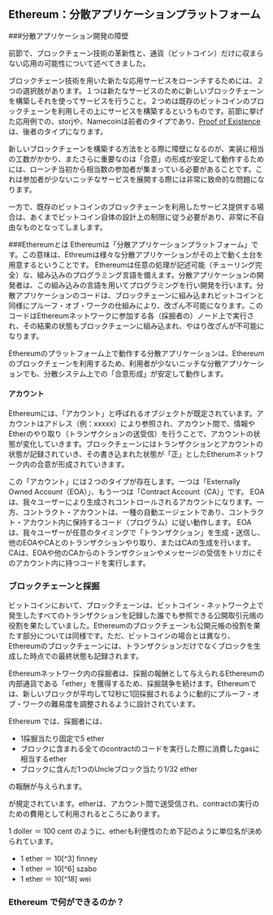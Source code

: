 ## Ethereum：分散アプリケーションプラットフォーム

###分散アプリケーション開発の障壁

前節で、ブロックチェーン技術の革新性と、通貨（ビットコイン）だけに収まらない応用の可能性について述べてきました。

ブロックチェーン技術を用いた新たな応用サービスをローンチするためには、２つの選択肢があります。１つは新たなサービスのために新しいブロックチェーンを構築しそれを使ってサービスを行うこと。２つめは既存のビットコインのブロックチェーンを利用しその上にサービスを構築するというものです。前節に挙げた応用例での、storjや、Namecoinは前者のタイプであり、[Proof of Existence](http://hoge.hoge)は、後者のタイプになります。

新しいブロックチェーンを構築する方法をとる際に障壁になるのが、実装に相当の工数がかかり、またさらに重要なのは「合意」の形成が安定して動作するためには、ローンチ当初から相当数の参加者が集まっている必要があることです。これは参加者が少ないニッチなサービスを展開する際には非常に致命的な問題になります。

一方で、既存のビットコインのブロックチェーンを利用したサービス提供する場合は、あくまでビットコイン自体の設計上の制限に従う必要があり、非常に不自由なものとなってしまします。

###Ethereumとは
Ethereumは「分散アプリケーションプラットフォーム」です。この意味は、Ethreumは様々な分散アプリケーションがその上で動く土台を用意するということです。
Ethereumは任意の処理が記述可能（チューリング完全）な、組み込みのプログラミング言語を備えます。分散アプリケーションの開発者は、この組み込みの言語を用いてプログラミングを行い開発を行います。分散アプリケーションのコードは、ブロックチェーンに組み込まれビットコインと同様にプルーフ・オブ・ワークの仕組みにより、改ざん不可能になります。このコードはEthereumネットワークに参加する各（採掘者の）ノード上で実行され、その結果の状態もブロックチェーンに組み込まれ、やはり改ざんが不可能になります。

Ethereumのプラットフォーム上で動作する分散アプリケーションは、Ethereumのブロックチェーンを利用するため、利用者が少ないニッチな分散アプリケーションでも、分散システム上での「合意形成」が安定して動作します。

#### アカウント
Ethereumには、「アカウント」と呼ばれるオブジェクトが既定されています。アカウントはアドレス（例：xxxxx）により参照され、アカウント間で、情報やEtherのやり取り（トランザクションの送受信）を行うことで、アカウントの状態が変化していきます。ブロックチェーンにはトランザクションとアカウントの状態が記録されていき、その書き込まれた状態が「正」としたEtherumネットワーク内の合意が形成されていきます。

この「アカウント」には２つのタイプが存在します。一つは「Externally Owned Account（EOA）」、もう一つは「Contract Account（CA）」です。
EOAは、我々ユーザーにより生成されコントロールされるアカウントになります。一方、コントラクト・アカウントは、一種の自動エージェントであり、コントラクト・アカウント内に保持するコード（プログラム）に従い動作します。
EOAは、我々ユーザーが任意のタイミングで「トランザクション」を生成・送信し、他のEOAやCAとのトランザクションやり取り、またはCAの生成を行います。CAは、EOAや他のCAからのトランザクションやメッセージの受信をトリガにそのアカウント内に持つコードを実行します。


### ブロックチェーンと採掘
ビットコインにおいて、ブロックチェーンは、ビットコイン・ネットワーク上で発生したすべてのトランザクションを記録した誰でも参照できる公開取引元帳の役割を果たしていました。Ethereumのブロックチェーンも公開元帳の役割を果たす部分については同様です。ただ、ビットコインの場合とは異なり、Ethereumのブロックチェーンには、トランザクションだけでなくブロックを生成した時点での最終状態も記録されます。

Ethereumネットワーク内の採掘者は、採掘の報酬として与えられるEthereumの内部通貨である「ether」を獲得するため、採掘競争を続けます。Ethereumでは、新しいブロックが平均して12秒に1回採掘されるように動的にプルーフ・オブ・ワークの難易度を調整されるように設計されています。

Ethereum では、採掘者には、
* 1採掘当たり固定で5 ether
* ブロックに含まれる全てのcontractのコードを実行した際に消費したgasに相当するether
* ブロックに含んだ1つのUncleブロック当たり1/32 ether

の報酬が与えられます。



が規定されています。etherは、アカウント間で送受信され、contractの実行のための費用として利用されるところにあります。



1 doller ＝ 100 cent のように、etherも利便性のため下記のように単位名が決められています。

* 1 ether ＝ 10[^3] finney
* 1 ether ＝ 10[^6] szabo
* 1 ether ＝ 10[^18] wei


### Ethereum で何ができるのか？